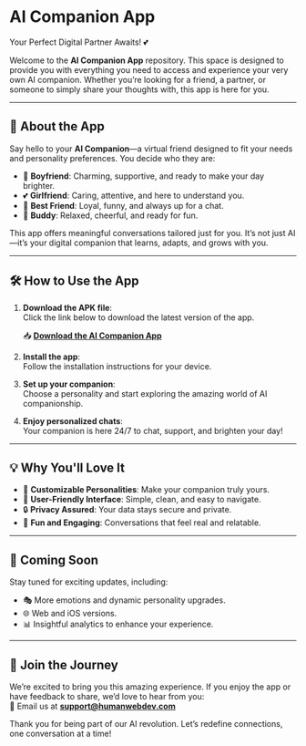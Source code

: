 # **AI Companion App**  
Your Perfect Digital Partner Awaits! 💕  

Welcome to the **AI Companion App** repository. This space is designed to provide you with everything you need to access and experience your very own AI companion. Whether you’re looking for a friend, a partner, or someone to simply share your thoughts with, this app is here for you.  

---

## 🌟 **About the App**  

Say hello to your **AI Companion**—a virtual friend designed to fit your needs and personality preferences. You decide who they are:  
- 💖 **Boyfriend**: Charming, supportive, and ready to make your day brighter.  
- 💕 **Girlfriend**: Caring, attentive, and here to understand you.  
- 🌟 **Best Friend**: Loyal, funny, and always up for a chat.  
- 🤩 **Buddy**: Relaxed, cheerful, and ready for fun.  

This app offers meaningful conversations tailored just for you. It’s not just AI—it’s your digital companion that learns, adapts, and grows with you.  

---

## 🛠️ **How to Use the App**  

1. **Download the APK file**:  
   Click the link below to download the latest version of the app.  

   📥 [**Download the AI Companion App**](#)  

2. **Install the app**:  
   Follow the installation instructions for your device.  

3. **Set up your companion**:  
   Choose a personality and start exploring the amazing world of AI companionship.  

4. **Enjoy personalized chats**:  
   Your companion is here 24/7 to chat, support, and brighten your day!  

---

## 💡 **Why You'll Love It**  

- 🧡 **Customizable Personalities**: Make your companion truly yours.  
- 📱 **User-Friendly Interface**: Simple, clean, and easy to navigate.  
- 🔒 **Privacy Assured**: Your data stays secure and private.  
- 🎉 **Fun and Engaging**: Conversations that feel real and relatable.  

---

## 🚀 **Coming Soon**  

Stay tuned for exciting updates, including:  
- 🎭 More emotions and dynamic personality upgrades.  
- 🌐 Web and iOS versions.  
- 📊 Insightful analytics to enhance your experience.  

---

## 🌈 **Join the Journey**  

We’re excited to bring you this amazing experience. If you enjoy the app or have feedback to share, we’d love to hear from you:  
📧 Email us at **support@humanwebdev.com**  

Thank you for being part of our AI revolution. Let’s redefine connections, one conversation at a time!  
